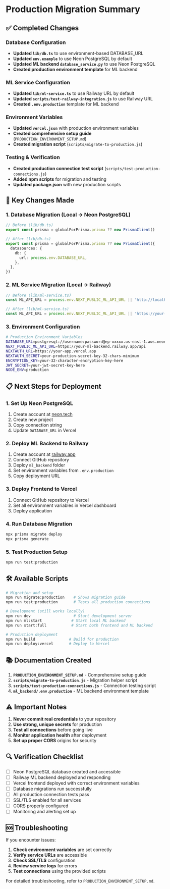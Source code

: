 # Production Migration Summary

## ✅ Completed Changes

### Database Configuration
- **Updated `lib/db.ts`** to use environment-based DATABASE_URL
- **Updated `env.example`** to use Neon PostgreSQL by default
- **Updated ML backend `database_service.py`** to use Neon PostgreSQL
- **Created production environment template** for ML backend

### ML Service Configuration  
- **Updated `lib/ml-service.ts`** to use Railway URL by default
- **Updated `scripts/test-railway-integration.js`** to use Railway URL
- **Created `.env.production`** template for ML backend

### Environment Variables
- **Updated `vercel.json`** with production environment variables
- **Created comprehensive setup guide** (`PRODUCTION_ENVIRONMENT_SETUP.md`)
- **Created migration script** (`scripts/migrate-to-production.js`)

### Testing & Verification
- **Created production connection test script** (`scripts/test-production-connections.js`)
- **Added npm scripts** for migration and testing
- **Updated package.json** with new production scripts

## 🔧 Key Changes Made

### 1. Database Migration (Local → Neon PostgreSQL)
```typescript
// Before (lib/db.ts)
export const prisma = globalForPrisma.prisma ?? new PrismaClient()

// After (lib/db.ts)
export const prisma = globalForPrisma.prisma ?? new PrismaClient({
  datasources: {
    db: {
      url: process.env.DATABASE_URL,
    },
  },
})
```

### 2. ML Service Migration (Local → Railway)
```typescript
// Before (lib/ml-service.ts)
const ML_API_URL = process.env.NEXT_PUBLIC_ML_API_URL || 'http://localhost:5000/api'

// After (lib/ml-service.ts)
const ML_API_URL = process.env.NEXT_PUBLIC_ML_API_URL || 'https://your-ml-backend.railway.app/api'
```

### 3. Environment Configuration
```bash
# Production Environment Variables
DATABASE_URL=postgresql://username:password@ep-xxxxx.us-east-1.aws.neon.tech/neondb?sslmode=require
NEXT_PUBLIC_ML_API_URL=https://your-ml-backend.railway.app/api
NEXTAUTH_URL=https://your-app.vercel.app
NEXTAUTH_SECRET=your-production-secret-key-32-chars-minimum
ENCRYPTION_KEY=your-32-character-encryption-key-here
JWT_SECRET=your-jwt-secret-key-here
NODE_ENV=production
```

## 📋 Next Steps for Deployment

### 1. Set Up Neon PostgreSQL
1. Create account at [neon.tech](https://neon.tech)
2. Create new project
3. Copy connection string
4. Update `DATABASE_URL` in Vercel

### 2. Deploy ML Backend to Railway
1. Create account at [railway.app](https://railway.app)
2. Connect GitHub repository
3. Deploy `ml_backend` folder
4. Set environment variables from `.env.production`
5. Copy deployment URL

### 3. Deploy Frontend to Vercel
1. Connect GitHub repository to Vercel
2. Set all environment variables in Vercel dashboard
3. Deploy application

### 4. Run Database Migration
```bash
npx prisma migrate deploy
npx prisma generate
```

### 5. Test Production Setup
```bash
npm run test:production
```

## 🛠️ Available Scripts

```bash
# Migration and setup
npm run migrate:production    # Shows migration guide
npm run test:production       # Tests all production connections

# Development (still works locally)
npm run dev                   # Start development server
npm run ml:start             # Start local ML backend
npm run start:full           # Start both frontend and ML backend

# Production deployment
npm run build               # Build for production
npm run deploy:vercel       # Deploy to Vercel
```

## 📚 Documentation Created

1. **`PRODUCTION_ENVIRONMENT_SETUP.md`** - Comprehensive setup guide
2. **`scripts/migrate-to-production.js`** - Migration helper script
3. **`scripts/test-production-connections.js`** - Connection testing script
4. **`ml_backend/.env.production`** - ML backend environment template

## ⚠️ Important Notes

1. **Never commit real credentials** to your repository
2. **Use strong, unique secrets** for production
3. **Test all connections** before going live
4. **Monitor application health** after deployment
5. **Set up proper CORS** origins for security

## 🔍 Verification Checklist

- [ ] Neon PostgreSQL database created and accessible
- [ ] Railway ML backend deployed and responding
- [ ] Vercel frontend deployed with correct environment variables
- [ ] Database migrations run successfully
- [ ] All production connection tests pass
- [ ] SSL/TLS enabled for all services
- [ ] CORS properly configured
- [ ] Monitoring and alerting set up

## 🆘 Troubleshooting

If you encounter issues:

1. **Check environment variables** are set correctly
2. **Verify service URLs** are accessible
3. **Check SSL/TLS** configuration
4. **Review service logs** for errors
5. **Test connections** using the provided scripts

For detailed troubleshooting, refer to `PRODUCTION_ENVIRONMENT_SETUP.md`.
